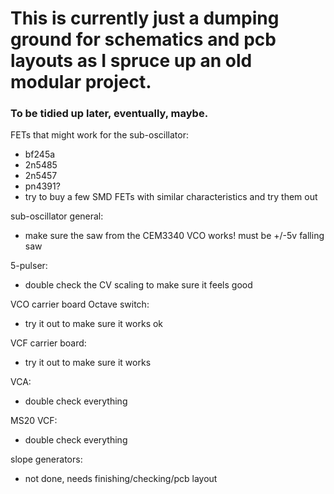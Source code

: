 # This is currently just a dumping ground for schematics and pcb layouts as I spruce up an old modular project. 
### To be tidied up later, eventually, maybe.

FETs that might work for the sub-oscillator:
- bf245a
- 2n5485
- 2n5457
- pn4391?
- try to buy a few SMD FETs with similar characteristics and try them out


sub-oscillator general:
- make sure the saw from the CEM3340 VCO works! must be +/-5v falling saw


5-pulser:
- double check the CV scaling to make sure it feels good


VCO carrier board Octave switch:
- try it out to make sure it works ok


VCF carrier board:
- try it out to make sure it works


VCA:
- double check everything


MS20 VCF:
- double check everything


slope generators:
- not done, needs finishing/checking/pcb layout
